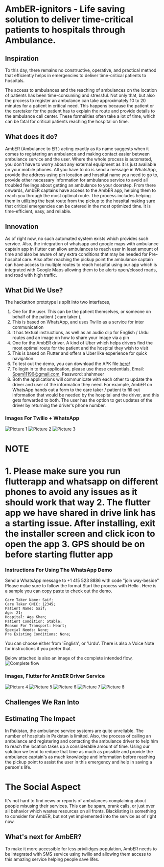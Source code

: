 # AmbER-ignitors - Life saving solution to deliver time-critical patients to hospitals through Ambulance.

## Inspiration

To this day, there remains no constructive, operative, and practical method that efficiently helps in emergencies to deliver time-critical patients to hospitals.

The access to ambulances and the reaching of ambulances on the location of patients has been time-consuming and stressful. Not only that, but also the process to register an ambulance can take approximately 10 to 20 minutes for a patient in critical need. This happens because the patient or the caretaker for the patient has to explain the route and provide details to the ambulance call center. These formalities often take a lot of time, which can be fatal for critical patients reaching the hospital on time.

## What does it do?

AmbER (Ambulance to ER ) acting exactly as its name suggests when it comes to registering an ambulance and making contact easier between ambulance service and the user. Where the whole process is automated, you don't have to worry about any external equipment as it is just available on your mobile phones. All you have to do is send a message in WhatsApp, provide the address using pin location and hospital name you need to go to, provide other necessary information for ambulance service to avoid all troubled feelings about getting an ambulance to your doorstep. From there onwards, AmbER captains have access to the AmbER app, helping them to reach you through the most optimal route. The process includes helping them in utilizing the best route from the pickup to the hospital making sure that critical emergencies can be catered in the most optimized time.  It is time-efficient, easy, and reliable.

## Innovation

As of right now, no such automated system exists which provides such service. Also, the integration of whatsapp and google maps with ambulance captain app in flutter can allow ambulances to reach user in least amount of time and also be aware of any extra conditions that may be needed for Pre-hospital care. Also after reaching the pickup point the ambulance captain can have access to multiple routes to reach hospital using our app which is integrated with Google Maps allowing them to be alerts open/closed roads, and road with high traffic.

## What Did We Use?

The hackathon prototype is split into two interfaces,

1. One for the user. This can be the patient themselves, or someone on behalf of the patient ( care taker ),
  1. This is based on WhatsApp, and uses Twilio as a service for inter communication
  2. It has textual instructions, as well as an audio clip for English / Urdu routes and an image on how to share your image via a pin
2. One for the AmbER driver. A kind of Uber which helps drivers find the most optimal route for the patient and the hospital they wish to visit
  1. This is based on Flutter and offers a Uber like experience for quick navigation
  2. To test out the demo, you can download the APK file [here](https://drive.google.com/file/d/1J0Ml9F7TPbtfGhwX_8VJtaX6w7YPkHLv/view)!
  3. To login in to the application, please use these credentials, Email: Spam11196@gmail.com, Password: shahmeer
3. Both the applications will communicate with each other to update the driver and user of the information they need. For example, AmbER on WhatsApp hands out a form to the care taker / patient to fill out information that would be needed by the hospital and the driver, and this gets forwarded to both. The user has the option to get updates of the driver by returning the driver's phone number.

### Images For Twilio + WhatsApp

![Picture 1](./assets/1.png)
![Picture 2](./assets/2.png)
![Picture 3](./assets/3.png)

<h1> NOTE <h1>
1. Please make sure you run flutterapp and whatsapp on different phones to avoid any issues as it should work that way
2. The flutter app we have shared in drive link has a starting issue. After installing, exit the installer screen and click icon to open the app
3. GPS should be on before starting flutter app
  
### Instructions For Using The WhatsApp Demo

Send a WhatsApp message to +1 415 523 8886 with code  "join way-beside"
Please make sure to follow the format.Start the process with Hello . Here is a sample you can copy paste to check out the demo.
```
Care Taker Name: Saif;
Care Taker CNIC: 12345;
Patient Name: Saif;
Age: 21;
Hospital: Aga Khan;
Patient Condition: Stable;
Reason For Transport: Heart;
Special Needs: None;
Pre Existing Conditions: None;
```

You can choose either from 'English', or 'Urdu'. There is also a Voice Note for instructions if you prefer that.

Below attached is also an image of the complete intended flow,
![Complete flow](./assets/completeFlow.jpeg)

### Images, Flutter for AmbER Driver Service

![Picture 4](./assets/4.jpeg)
![Picture 5](./assets/5.jpeg)
![Picture 6](./assets/6.jpeg)
![Picture 7](./assets/7.jpeg)
![Picture 8](./assets/8.jpeg)

## Challenges We Ran Into

## Estimating The Impact 

In Pakistan, the ambulance service systems are quite unreliable. The number of hospitals in Pakistan is limited. Also, the process of calling an ambulance and registering and contacting the ambulance driver to help him to reach the location takes up a considerable amount of time. Using our solution we tend to reduce that time as much as possible and provide the ambulance captain's as much knowledge and information before reaching the pickup point to assist the user in this emergency and help in saving a person's life.

# The Social Aspect

It's not hard to find news or reports of ambulances complaining about people misusing their services. This can be spam, prank calls, or just over all behavior which wastes resources on all fronts. Blacklisting is something to consider for AmbER, but not yet implemented into the service as of right now.

## What's next for AmbER?

To make it more accessible for less privilidges population, AmbER needs to be integrated with SMS service using twilio and allowing them access to this amazing service helping people save lifes.
